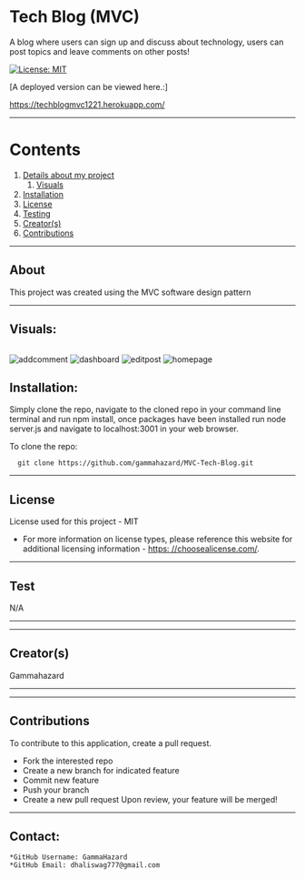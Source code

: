 
  
  # Tech Blog (MVC)

  A blog where users can sign up and discuss about technology, users can post topics and leave comments on other posts!

  [![License: MIT](https://img.shields.io/badge/License-MIT-yellow.svg)](https://opensource.org/licenses/MIT)

  [A deployed version can be viewed here.:]
  
  https://techblogmvc1221.herokuapp.com/
  
---

  # Contents

  1. [Details about my project](#about)
      1. [Visuals](#visuals)
  2. [Installation](#installation)
  3. [License](#license)
  4. [Testing](#test)
  5. [Creator(s)](#creators)
  6. [Contributions](#contributions)

---

## About

  This project was created using the MVC software design pattern

---

## Visuals:

  ![]()

![addcomment](https://user-images.githubusercontent.com/92896466/160207651-0a9928df-63e2-4ebd-87f6-0408dd277a32.png)
![dashboard](https://user-images.githubusercontent.com/92896466/160207655-382f3ac6-fe08-4a7f-bc88-f5ab3b864de0.png)
![editpost](https://user-images.githubusercontent.com/92896466/160207657-d8a02e02-5fae-4238-bc6e-fb3c8ad6e4c4.png)
![homepage](https://user-images.githubusercontent.com/92896466/160207659-39e77d1d-5d21-4ba9-a8aa-d82e2df6b8ac.png)


## Installation:
  Simply clone the repo, navigate to the cloned repo in your command line terminal and run npm install, once packages have been installed run node server.js and navigate to localhost:3001 in your web browser.

  To clone the repo:
  
      git clone https://github.com/gammahazard/MVC-Tech-Blog.git
  
---

  ## License
  License used for this project - MIT
  * For more information on license types, please reference this website
  for additional licensing information - [https: //choosealicense.com/](https://choosealicense.com/).

---

## Test
  N/A

---

---

## Creator(s)
  Gammahazard

---

---

## Contributions
  To contribute to this application, create a pull request.
  - Fork the interested repo
  - Create a new branch for indicated feature
  - Commit new feature
  - Push your branch
  - Create a new pull request
  Upon review, your feature will be merged!

---

## Contact:
    *GitHub Username: GammaHazard
    *GitHub Email: dhaliswag777@gmail.com
  
